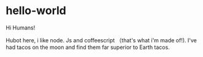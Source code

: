 # hello-world
Hi Humans!

Hubot here, i like node. Js and coffeescript （that's what i'm made of!).
I've had tacos on the moon and find them far superior to Earth tacos.
